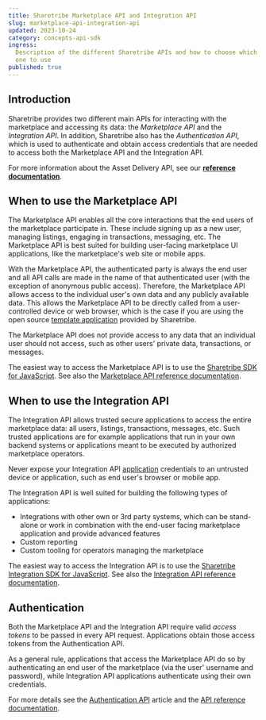 ```yaml
---
title: Sharetribe Marketplace API and Integration API
slug: marketplace-api-integration-api
updated: 2023-10-24
category: concepts-api-sdk
ingress:
  Description of the different Sharetribe APIs and how to choose which
  one to use
published: true
---
```


## Introduction

Sharetribe provides two different main APIs for interacting with the
marketplace and accessing its data: the _Marketplace API_ and the
_Integration API_. In addition, Sharetribe also has the _Authentication
API_, which is used to authenticate and obtain access credentials that
are needed to access both the Marketplace API and the Integration API.

<info>

For more information about the Asset Delivery API, see our
**[reference documentation](/references/assets/)**.

</info>

## When to use the Marketplace API

The Marketplace API enables all the core interactions that the end users
of the marketplace participate in. These include signing up as a new
user, managing listings, engaging in transactions, messaging, etc. The
Marketplace API is best suited for building user-facing marketplace UI
applications, like the marketplace's web site or mobile apps.

With the Marketplace API, the authenticated party is always the end user
and all API calls are made in the name of that authenticated user (with
the exception of anonymous public access). Therefore, the Marketplace
API allows access to the individual user's own data and any publicly
available data. This allows the Marketplace API to be directly called
from a user-controlled device or web browser, which is the case if you
are using the open source
[template application](/introduction/introducing-template/) provided by
Sharetribe.

The Marketplace API does not provide access to any data that an
individual user should not access, such as other users' private data,
transactions, or messages.

The easiest way to access the Marketplace API is to use the
[Sharetribe SDK for JavaScript](/concepts/js-sdk/#sharetribe-sdk-for-javascript).
See also the
[Marketplace API reference documentation](https://www.sharetribe.com/api-reference/marketplace.html).

## When to use the Integration API

<plan tier="extend" feature="Access to Integration API"></plan>

The Integration API allows trusted secure applications to access the
entire marketplace data: all users, listings, transactions, messages,
etc. Such trusted applications are for example applications that run in
your own backend systems or applications meant to be executed by
authorized marketplace operators.

<warning>

Never expose your Integration API [application](/concepts/applications/)
credentials to an untrusted device or application, such as end user's
browser or mobile app.

</warning>

The Integration API is well suited for building the following types of
applications:

- Integrations with other own or 3rd party systems, which can be
  stand-alone or work in combination with the end-user facing
  marketplace application and provide advanced features
- Custom reporting
- Custom tooling for operators managing the marketplace

The easiest way to access the Integration API is to use the
[Sharetribe Integration SDK for JavaScript](/concepts/js-sdk/#sharetribe-integration-sdk-for-javascript).
See also the
[Integration API reference documentation](https://www.sharetribe.com/api-reference/integration.html).

## Authentication

Both the Marketplace API and the Integration API require valid _access
tokens_ to be passed in every API request. Applications obtain those
access tokens from the Authentication API.

As a general rule, applications that access the Marketplace API do so by
authenticating an end user of the marketplace (via the user' username
and password), while Integration API applications authenticate using
their own credentials.

For more details see the
[Authentication API](/concepts/authentication-api/) article and the
[API reference documentation](https://www.sharetribe.com/api-reference/authentication.html).
